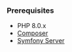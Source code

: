 ### Prerequisites

- PHP 8.0.x
- [Composer](https://getcomposer.org/download/)
- [Symfony Server](https://symfony.com/download)
